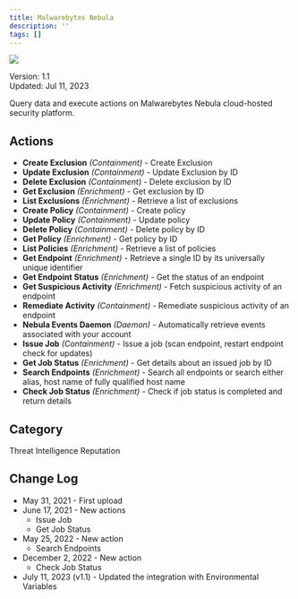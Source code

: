 ```yaml
---
title: Malwarebytes Nebula
description: ''
tags: []
---
```


![](/img/platform-services/automation-service/app-central/logos/malwarebytes-nebula.png)

Version: 1.1  
Updated: Jul 11, 2023

Query data and execute actions on Malwarebytes Nebula cloud-hosted security platform.

## Actions

* **Create Exclusion** *(Containment) -* Create Exclusion
* **Update Exclusion** *(Containment)* - Update Exclusion by ID
* **Delete Exclusion** *(Containment) -* Delete exclusion by ID
* **Get Exclusion** *(Enrichment) -* Get exclusion by ID
* **List Exclusions** *(Enrichment)* - Retrieve a list of exclusions
* **Create Policy** *(Containment)* - Create policy
* **Update Policy** *(Containment)* - Update policy
* **Delete Policy** *(Containment) -* Delete policy by ID
* **Get Policy** *(Enrichment)* - Get policy by ID
* **List Policies** *(Enrichment)* - Retrieve a list of policies
* **Get Endpoint** *(Enrichment) -* Retrieve a single ID by its universally unique identifier
* **Get Endpoint Status** *(Enrichment) -* Get the status of an endpoint
* **Get Suspicious Activity** *(Enrichment)* - Fetch suspicious activity of an endpoint
* **Remediate Activity** *(Containment) -* Remediate suspicious activity of an endpoint
* **Nebula Events Daemon** *(Daemon) -* Automatically retrieve events associated with your account
* **Issue Job** *(Containment)* - Issue a job (scan endpoint, restart endpoint check for updates)
* **Get Job Status** *(Enrichment)* - Get details about an issued job by ID
* **Search Endpoints** *(Enrichment)* - Search all endpoints or search either alias, host name of fully qualified host name
* **Check Job Status** *(Enrichment)* - Check if job status is completed and return details

## Category

Threat Intelligence Reputation

## Change Log

* May 31, 2021 - First upload
* June 17, 2021 - New actions
	+ Issue Job
	+ Get Job Status
* May 25, 2022 - New action
	+ Search Endpoints
* December 2, 2022 - New action
	+ Check Job Status
* July 11, 2023 (v1.1) - Updated the integration with Environmental Variables
